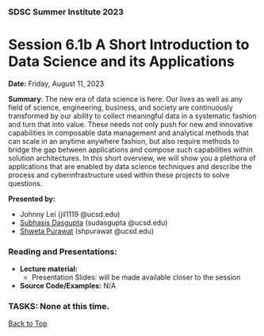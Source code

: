### SDSC Summer Institute 2023
# Session 6.1b A Short Introduction to Data Science and its Applications

**Date:** Friday, August 11, 2023

**Summary**: The new era of data science is here. Our lives as well as any field of science, engineering, business, and society are continuously transformed by our ability to collect meaningful data in a systematic fashion and turn that into value. These needs not only push for new and innovative capabilities in composable data management and analytical methods that can scale in an anytime anywhere fashion, but also require methods to bridge the gap between applications and compose such capabilities within solution architectures.
In this short overview, we will show you a plethora of applications that are enabled by data science techniques and describe the process and cyberinfrastructure used within these projects to solve questions.

**Presented by:** 
* Johnny Lei (jil1119 @ucsd.edu)
* [Subhasis Dasgupta](https://profiles.ucsd.edu/subhasis.dasgupta) (sudasgupta @ucsd.edu)
* [Shweta Purawat](https://profiles.ucsd.edu/shweta.purawat) (shpurawat @ucsd.edu)


### Reading and Presentations:
* **Lecture material:**
   * Presentation Slides: will be made available closer to the session
* **Source Code/Examples:** N/A

### TASKS: None at this time.

[Back to Top](#top)
